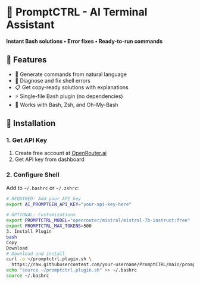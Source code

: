 # 🚀 PromptCTRL - AI Terminal Assistant

**Instant Bash solutions • Error fixes • Ready-to-run commands**

## 🌟 Features
- 🧠 Generate commands from natural language
- 🔧 Diagnose and fix shell errors
- 📋 Get copy-ready solutions with explanations
- ⚡ Single-file Bash plugin (no dependencies)
- 🔌 Works with Bash, Zsh, and Oh-My-Bash

## 🔧 Installation

### 1. Get API Key
1. Create free account at [OpenRouter.ai](https://openrouter.ai)
2. Get API key from dashboard

### 2. Configure Shell
Add to `~/.bashrc` or `~/.zshrc`:
```bash
# REQUIRED: Add your API key
export AI_PROMPTGEN_API_KEY="your-api-key-here"

# OPTIONAL: Customizations
export PROMPTCTRL_MODEL="openrouter/mistral/mistral-7b-instruct:free"
export PROMPTCTRL_MAX_TOKENS=500
3. Install Plugin
bash
Copy
Download
# Download and install
curl -o ~/promptctrl.plugin.sh \
  https://raw.githubusercontent.com/your-username/PromptCTRL/main/promptctrl.plugin.sh
echo "source ~/promptctrl.plugin.sh" >> ~/.bashrc
source ~/.bashrc
